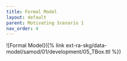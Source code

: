 ```yaml
---
title: Formal Model
layout: default
parent: Motivating Scenario 1
nav_order: 4
---
```


![Formal Model]({% link ext-ra-skg/data-model/samod/01/development/05_TBox.ttl %})
